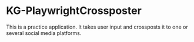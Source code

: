 # KG-PlaywrightCrossposter
 This is a practice application. It takes user input and crossposts it to one or several social media platforms.
